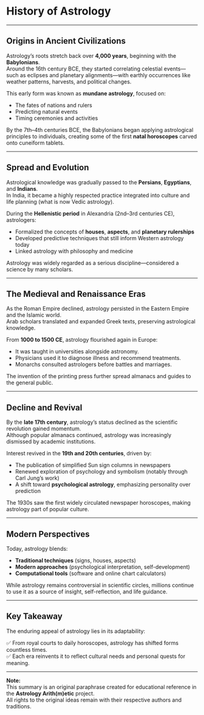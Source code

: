 # History of Astrology

---

## Origins in Ancient Civilizations

Astrology’s roots stretch back over **4,000 years**, beginning with the **Babylonians**.  
Around the 16th century BCE, they started correlating celestial events—such as eclipses and planetary alignments—with earthly occurrences like weather patterns, harvests, and political changes.

This early form was known as **mundane astrology**, focused on:

- The fates of nations and rulers
- Predicting natural events
- Timing ceremonies and activities

By the 7th–4th centuries BCE, the Babylonians began applying astrological principles to individuals, creating some of the first **natal horoscopes** carved onto cuneiform tablets.

---

## Spread and Evolution

Astrological knowledge was gradually passed to the **Persians**, **Egyptians**, and **Indians**.  
In India, it became a highly respected practice integrated into culture and life planning (what is now Vedic astrology).

During the **Hellenistic period** in Alexandria (2nd–3rd centuries CE), astrologers:

- Formalized the concepts of **houses**, **aspects**, and **planetary rulerships**
- Developed predictive techniques that still inform Western astrology today
- Linked astrology with philosophy and medicine

Astrology was widely regarded as a serious discipline—considered a science by many scholars.

---

## The Medieval and Renaissance Eras

As the Roman Empire declined, astrology persisted in the Eastern Empire and the Islamic world.  
Arab scholars translated and expanded Greek texts, preserving astrological knowledge.

From **1000 to 1500 CE**, astrology flourished again in Europe:

- It was taught in universities alongside astronomy.
- Physicians used it to diagnose illness and recommend treatments.
- Monarchs consulted astrologers before battles and marriages.

The invention of the printing press further spread almanacs and guides to the general public.

---

## Decline and Revival

By the **late 17th century**, astrology’s status declined as the scientific revolution gained momentum.  
Although popular almanacs continued, astrology was increasingly dismissed by academic institutions.

Interest revived in the **19th and 20th centuries**, driven by:

- The publication of simplified Sun sign columns in newspapers
- Renewed exploration of psychology and symbolism (notably through Carl Jung’s work)
- A shift toward **psychological astrology**, emphasizing personality over prediction

The 1930s saw the first widely circulated newspaper horoscopes, making astrology part of popular culture.

---

## Modern Perspectives

Today, astrology blends:

- **Traditional techniques** (signs, houses, aspects)
- **Modern approaches** (psychological interpretation, self-development)
- **Computational tools** (software and online chart calculators)

While astrology remains controversial in scientific circles, millions continue to use it as a source of insight, self-reflection, and life guidance.

---

## Key Takeaway

The enduring appeal of astrology lies in its adaptability:

✅ From royal courts to daily horoscopes, astrology has shifted forms countless times.  
✅ Each era reinvents it to reflect cultural needs and personal quests for meaning.

---

**Note:**  
This summary is an original paraphrase created for educational reference in the **Astrology Arith(m)etic** project.  
All rights to the original ideas remain with their respective authors and traditions.